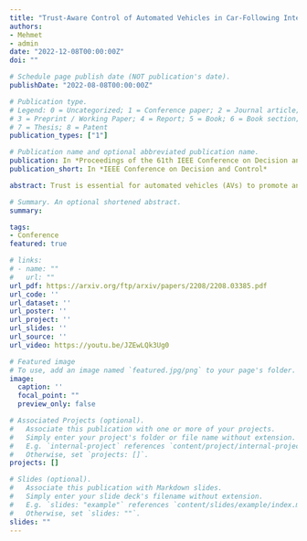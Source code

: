 ```yaml
---
title: "Trust-Aware Control of Automated Vehicles in Car-Following Interactions with Human Drivers"
authors:
- Mehmet
- admin
date: "2022-12-08T00:00:00Z"
doi: ""

# Schedule page publish date (NOT publication's date).
publishDate: "2022-08-08T00:00:00Z"

# Publication type.
# Legend: 0 = Uncategorized; 1 = Conference paper; 2 = Journal article;
# 3 = Preprint / Working Paper; 4 = Report; 5 = Book; 6 = Book section;
# 7 = Thesis; 8 = Patent
publication_types: ["1"]

# Publication name and optional abbreviated publication name.
publication: In *Proceedings of the 61th IEEE Conference on Decision and Control*
publication_short: In *IEEE Conference on Decision and Control*

abstract: Trust is essential for automated vehicles (AVs) to promote and sustain technology acceptance in human-dominated traffic scenarios. However, computational trust dynamic models describing the interactive relationship between the AVs and surrounding human drivers in traffic rarely exist. This paper aims to fill this gap by developing a quantitative trust dynamic model of the human driver in the car-following interaction with the AV and incorporating the proposed trust dynamic model into the AV's control design. The human driver's trust level is modeled as a plan evaluation metric that measures the explicability of the AV's plan from the human driver's perspective, and the explicability score of the AV's plan is integrated into the AV's decision-making process. With the proposed approach, trust-aware AVs generate explicable plans by optimizing both predefined plans and explicability of the plans in the car-following interactions with the following human driver. The results collectively demonstrate that the trust-aware AV can generate more explicable plans and achieve a higher trust level for the human driver compared to trust-unaware AV in human-AV interactions.

# Summary. An optional shortened abstract.
summary:

tags:
- Conference
featured: true

# links:
# - name: ""
#   url: ""
url_pdf: https://arxiv.org/ftp/arxiv/papers/2208/2208.03385.pdf
url_code: ''
url_dataset: ''
url_poster: ''
url_project: ''
url_slides: ''
url_source: ''
url_video: https://youtu.be/JZEwLQk3Ug0

# Featured image
# To use, add an image named `featured.jpg/png` to your page's folder.
image:
  caption: ''
  focal_point: ""
  preview_only: false

# Associated Projects (optional).
#   Associate this publication with one or more of your projects.
#   Simply enter your project's folder or file name without extension.
#   E.g. `internal-project` references `content/project/internal-project/index.md`.
#   Otherwise, set `projects: []`.
projects: []

# Slides (optional).
#   Associate this publication with Markdown slides.
#   Simply enter your slide deck's filename without extension.
#   E.g. `slides: "example"` references `content/slides/example/index.md`.
#   Otherwise, set `slides: ""`.
slides: ""
---
```

